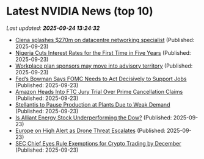 # Latest NVIDIA News (top 10)
_Last updated: **2025-09-24 13:24:32**_

- [Ciena splashes $270m on datacentre networking specialist](https://www.telecomtv.com/content/access-evolution/ciena-splashes-270m-on-datacentre-networking-specialist-53892/) (Published: 2025-09-23)
- [Nigeria Cuts Interest Rates for the First Time in Five Years](https://biztoc.com/x/d70d69559c8b9b5e) (Published: 2025-09-23)
- [Workplace plan sponsors may move into advisory territory](https://biztoc.com/x/7a695eebfffb8a37) (Published: 2025-09-23)
- [Fed’s Bowman Says FOMC Needs to Act Decisively to Support Jobs](https://biztoc.com/x/df04fd63d1e67064) (Published: 2025-09-23)
- [Amazon Heads Into FTC Jury Trial Over Prime Cancellation Claims](https://biztoc.com/x/65bee12a8d3baada) (Published: 2025-09-23)
- [Stellantis to Pause Production at Plants Due to Weak Demand](https://biztoc.com/x/4ec5bb1e0cf3da8b) (Published: 2025-09-23)
- [Is Alliant Energy Stock Underperforming the Dow?](https://biztoc.com/x/9a14004d23789c56) (Published: 2025-09-23)
- [Europe on High Alert as Drone Threat Escalates](https://biztoc.com/x/cb741b8b9152daea) (Published: 2025-09-23)
- [SEC Chief Eyes Rule Exemptions for Crypto Trading by December](https://biztoc.com/x/6d268d020525f3a1) (Published: 2025-09-23)
